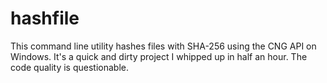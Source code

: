 # hashfile
This command line utility hashes files with SHA-256 using the CNG API on Windows.
It's a quick and dirty project I whipped up in half an hour. The code quality is questionable.
